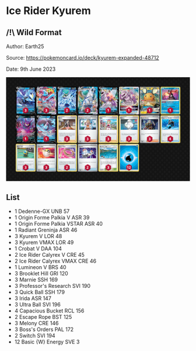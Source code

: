 # Ice Rider Kyurem

## /!\ Wild Format

Author: Earth25

Source: <https://pokemoncard.io/deck/kyurem-expanded-48712>

Date: 9th June 2023

![decklist](../../images/SVI/Ice%20Rider%20Kyurem/1-%20Ice%20Rider%20Kyurem.png)

## List

* 1 Dedenne-GX UNB 57
* 1 Origin Forme Palkia V ASR 39
* 1 Origin Forme Palkia VSTAR ASR 40
* 1 Radiant Greninja ASR 46
* 3 Kyurem V LOR 48
* 3 Kyurem VMAX LOR 49
* 1 Crobat V DAA 104
* 2 Ice Rider Calyrex V CRE 45
* 2 Ice Rider Calyrex VMAX CRE 46
* 1 Lumineon V BRS 40
* 3 Brooklet Hill GRI 120
* 3 Marnie SSH 169
* 3 Professor's Research SVI 190
* 3 Quick Ball SSH 179
* 3 Irida ASR 147
* 3 Ultra Ball SVI 196
* 4 Capacious Bucket RCL 156
* 2 Escape Rope BST 125
* 3 Melony CRE 146
* 3 Boss's Orders PAL 172
* 2 Switch SVI 194
* 12 Basic {W} Energy SVE 3
